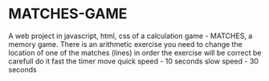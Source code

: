 # MATCHES-GAME
A web project in javascript, html, css of a calculation game - MATCHES, a memory game.
There is an arithmetic exercise you need to change the location of one of the matches (lines) in order the exercise will be correct be carefull do it fast the timer move quick speed - 10 seconds slow speed - 30 seconds
